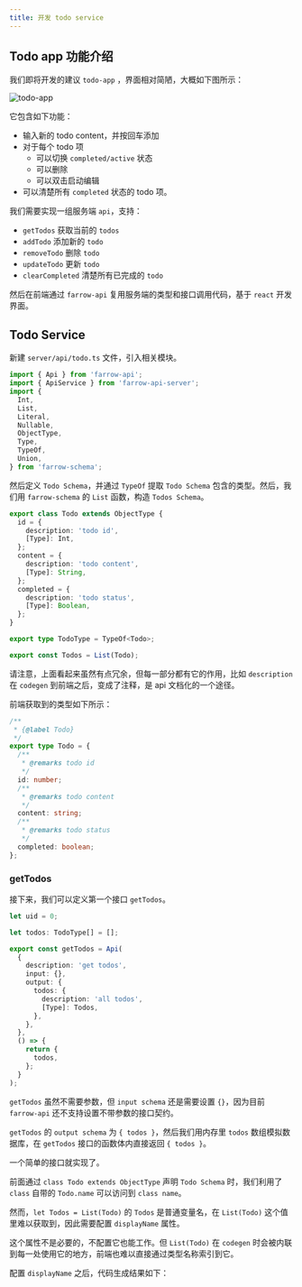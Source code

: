 ```yaml
---
title: 开发 todo service
---
```


## Todo app 功能介绍

我们即将开发的建议 `todo-app` ，界面相对简陋，大概如下图所示：

![todo-app](/img/todo-app.png)

它包含如下功能：

- 输入新的 todo content，并按回车添加
- 对于每个 todo 项
  - 可以切换 `completed/active` 状态
  - 可以删除
  - 可以双击启动编辑
- 可以清楚所有 `completed` 状态的 todo 项。

我们需要实现一组服务端 `api`，支持：

- `getTodos` 获取当前的 `todos`
- `addTodo` 添加新的 `todo`
- `removeTodo` 删除 `todo`
- `updateTodo` 更新 `todo`
- `clearCompleted` 清楚所有已完成的 `todo`

然后在前端通过 `farrow-api` 复用服务端的类型和接口调用代码，基于 `react` 开发界面。

## Todo Service

新建 `server/api/todo.ts` 文件，引入相关模块。

```typescript
import { Api } from 'farrow-api';
import { ApiService } from 'farrow-api-server';
import {
  Int,
  List,
  Literal,
  Nullable,
  ObjectType,
  Type,
  TypeOf,
  Union,
} from 'farrow-schema';
```

然后定义 `Todo Schema`，并通过 `TypeOf` 提取 `Todo Schema` 包含的类型。然后，我们用 `farrow-schema` 的 `List` 函数，构造 `Todos Schema`。

```typescript
export class Todo extends ObjectType {
  id = {
    description: 'todo id',
    [Type]: Int,
  };
  content = {
    description: 'todo content',
    [Type]: String,
  };
  completed = {
    description: 'todo status',
    [Type]: Boolean,
  };
}

export type TodoType = TypeOf<Todo>;

export const Todos = List(Todo);
```

请注意，上面看起来虽然有点冗余，但每一部分都有它的作用，比如 `description` 在 `codegen` 到前端之后，变成了注释，是 api 文档化的一个途径。

前端获取到的类型如下所示：

```typescript
/**
 * {@label Todo}
 */
export type Todo = {
  /**
   * @remarks todo id
   */
  id: number;
  /**
   * @remarks todo content
   */
  content: string;
  /**
   * @remarks todo status
   */
  completed: boolean;
};
```

### getTodos

接下来，我们可以定义第一个接口 `getTodos`。

```ts
let uid = 0;

let todos: TodoType[] = [];

export const getTodos = Api(
  {
    description: 'get todos',
    input: {},
    output: {
      todos: {
        description: 'all todos',
        [Type]: Todos,
      },
    },
  },
  () => {
    return {
      todos,
    };
  }
);
```

`getTodos` 虽然不需要参数，但 `input schema` 还是需要设置 `{}`，因为目前 `farrow-api` 还不支持设置不带参数的接口契约。

`getTodos` 的 `output schema` 为 `{ todos }`，然后我们用内存里 `todos` 数组模拟数据库，在 `getTodos` 接口的函数体内直接返回 `{ todos }`。

一个简单的接口就实现了。



前面通过 `class Todo extends ObjectType` 声明 `Todo Schema` 时，我们利用了 `class` 自带的 `Todo.name` 可以访问到 `class name`。

然而，`let Todos = List(Todo)` 的 `Todos` 是普通变量名，在 `List(Todo)` 这个值里难以获取到，因此需要配置 `displayName` 属性。

这个属性不是必要的，不配置它也能工作。但 `List(Todo)` 在 `codegen` 时会被内联到每一处使用它的地方，前端也难以直接通过类型名称索引到它。

配置 `displayName` 之后，代码生成结果如下：

```typescript

```
